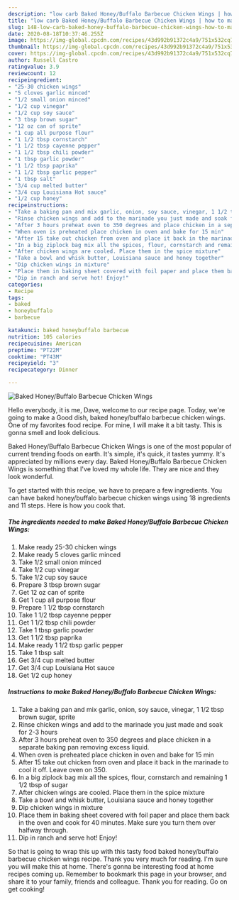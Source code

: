 ```yaml
---
description: "low carb Baked Honey/Buffalo Barbecue Chicken Wings | how to make good Baked Honey/Buffalo Barbecue Chicken Wings"
title: "low carb Baked Honey/Buffalo Barbecue Chicken Wings | how to make good Baked Honey/Buffalo Barbecue Chicken Wings"
slug: 148-low-carb-baked-honey-buffalo-barbecue-chicken-wings-how-to-make-good-baked-honey-buffalo-barbecue-chicken-wings
date: 2020-08-18T10:37:46.255Z
image: https://img-global.cpcdn.com/recipes/43d992b91372c4a9/751x532cq70/baked-honeybuffalo-barbecue-chicken-wings-recipe-main-photo.jpg
thumbnail: https://img-global.cpcdn.com/recipes/43d992b91372c4a9/751x532cq70/baked-honeybuffalo-barbecue-chicken-wings-recipe-main-photo.jpg
cover: https://img-global.cpcdn.com/recipes/43d992b91372c4a9/751x532cq70/baked-honeybuffalo-barbecue-chicken-wings-recipe-main-photo.jpg
author: Russell Castro
ratingvalue: 3.9
reviewcount: 12
recipeingredient:
- "25-30 chicken wings"
- "5 cloves garlic minced"
- "1/2 small onion minced"
- "1/2 cup vinegar"
- "1/2 cup soy sauce"
- "3 tbsp brown sugar"
- "12 oz can of sprite"
- "1 cup all purpose flour"
- "1 1/2 tbsp cornstarch"
- "1 1/2 tbsp cayenne pepper"
- "1 1/2 tbsp chili powder"
- "1 tbsp garlic powder"
- "1 1/2 tbsp paprika"
- "1 1/2 tbsp garlic pepper"
- "1 tbsp salt"
- "3/4 cup melted butter"
- "3/4 cup Louisiana Hot sauce"
- "1/2 cup honey"
recipeinstructions:
- "Take a baking pan and mix garlic, onion, soy sauce, vinegar, 1 1/2 tbsp brown sugar, sprite"
- "Rinse chicken wings and add to the marinade you just made and soak for 2-3 hours"
- "After 3 hours preheat oven to 350 degrees and place chicken in a separate baking pan removing excess liquid."
- "When oven is preheated place chicken in oven and bake for 15 min"
- "After 15 take out chicken from oven and place it back in the marinade to cool it off. Leave oven on 350."
- "In a big ziplock bag mix all the spices, flour, cornstarch and remaining 1 1/2 tbsp of sugar"
- "After chicken wings are cooled. Place them in the spice mixture"
- "Take a bowl and whisk butter, Louisiana sauce and honey together"
- "Dip chicken wings in mixture"
- "Place them in baking sheet covered with foil paper and place them back in the oven and cook for 40 minutes. Make sure you turn them over halfway through."
- "Dip in ranch and serve hot! Enjoy!"
categories:
- Recipe
tags:
- baked
- honeybuffalo
- barbecue

katakunci: baked honeybuffalo barbecue 
nutrition: 105 calories
recipecuisine: American
preptime: "PT22M"
cooktime: "PT43M"
recipeyield: "3"
recipecategory: Dinner

---
```



![Baked Honey/Buffalo Barbecue Chicken Wings](https://img-global.cpcdn.com/recipes/43d992b91372c4a9/751x532cq70/baked-honeybuffalo-barbecue-chicken-wings-recipe-main-photo.jpg)

Hello everybody, it is me, Dave, welcome to our recipe page. Today, we're going to make a Good dish, baked honey/buffalo barbecue chicken wings. One of my favorites food recipe. For mine, I will make it a bit tasty. This is gonna smell and look delicious.

Baked Honey/Buffalo Barbecue Chicken Wings is one of the most popular of current trending foods on earth. It's simple, it's quick, it tastes yummy. It's appreciated by millions every day. Baked Honey/Buffalo Barbecue Chicken Wings is something that I've loved my whole life. They are nice and they look wonderful.




To get started with this recipe, we have to prepare a few ingredients. You can have baked honey/buffalo barbecue chicken wings using 18 ingredients and 11 steps. Here is how you cook that.

<!--inarticleads1-->

##### The ingredients needed to make Baked Honey/Buffalo Barbecue Chicken Wings:

1. Make ready 25-30 chicken wings
1. Make ready 5 cloves garlic minced
1. Take 1/2 small onion minced
1. Take 1/2 cup vinegar
1. Take 1/2 cup soy sauce
1. Prepare 3 tbsp brown sugar
1. Get 12 oz can of sprite
1. Get 1 cup all purpose flour
1. Prepare 1 1/2 tbsp cornstarch
1. Take 1 1/2 tbsp cayenne pepper
1. Get 1 1/2 tbsp chili powder
1. Take 1 tbsp garlic powder
1. Get 1 1/2 tbsp paprika
1. Make ready 1 1/2 tbsp garlic pepper
1. Take 1 tbsp salt
1. Get 3/4 cup melted butter
1. Get 3/4 cup Louisiana Hot sauce
1. Get 1/2 cup honey




<!--inarticleads2-->

##### Instructions to make Baked Honey/Buffalo Barbecue Chicken Wings:

1. Take a baking pan and mix garlic, onion, soy sauce, vinegar, 1 1/2 tbsp brown sugar, sprite
1. Rinse chicken wings and add to the marinade you just made and soak for 2-3 hours
1. After 3 hours preheat oven to 350 degrees and place chicken in a separate baking pan removing excess liquid.
1. When oven is preheated place chicken in oven and bake for 15 min
1. After 15 take out chicken from oven and place it back in the marinade to cool it off. Leave oven on 350.
1. In a big ziplock bag mix all the spices, flour, cornstarch and remaining 1 1/2 tbsp of sugar
1. After chicken wings are cooled. Place them in the spice mixture
1. Take a bowl and whisk butter, Louisiana sauce and honey together
1. Dip chicken wings in mixture
1. Place them in baking sheet covered with foil paper and place them back in the oven and cook for 40 minutes. Make sure you turn them over halfway through.
1. Dip in ranch and serve hot! Enjoy!




So that is going to wrap this up with this tasty food baked honey/buffalo barbecue chicken wings recipe. Thank you very much for reading. I'm sure you will make this at home. There's gonna be interesting food at home recipes coming up. Remember to bookmark this page in your browser, and share it to your family, friends and colleague. Thank you for reading. Go on get cooking!
